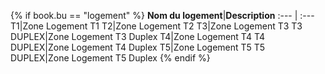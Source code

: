{% if book.bu == "logement" %}
**Nom du logement**|**Description**
:--- | :---
T1|Zone Logement T1
T2|Zone Logement T2
T3|Zone Logement T3
T3 DUPLEX|Zone Logement T3 Duplex
T4|Zone Logement T4
T4 DUPLEX|Zone Logement T4 Duplex
T5|Zone Logement T5
T5 DUPLEX|Zone Logement T5 Duplex
{% endif %}